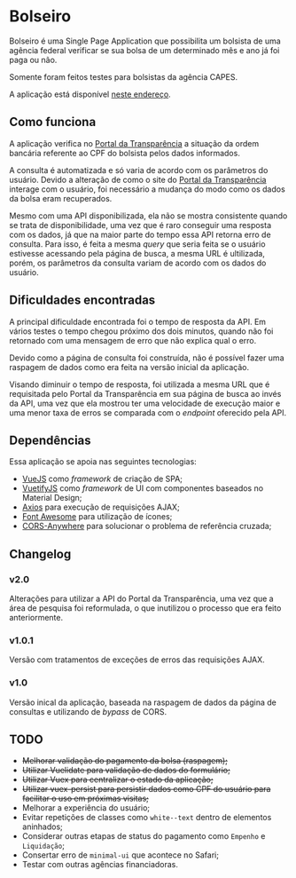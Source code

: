 # Bolseiro

Bolseiro é uma Single Page Application que possibilita um bolsista de
uma agência federal verificar se sua bolsa de um determinado mês e ano
já foi paga ou não.

Somente foram feitos testes para bolsistas da agência CAPES.

A aplicação está disponível
[neste endereço](https://jpmoura.github.io/bolseiro/).

## Como funciona

A aplicação verifica no
[Portal da Transparência](http://www.portaltransparencia.gov.br) a
situação da ordem bancária referente ao CPF do bolsista pelos dados
informados.

A consulta é automatizada e só varia de acordo com os parâmetros do
usuário. Devido a alteração de como o site do
[Portal da Transparência](http://www.portaltransparencia.gov.br)
interage com o usuário, foi necessário a mudança do modo como os dados
da bolsa eram recuperados.

Mesmo com uma API disponibilizada, ela não
se mostra consistente quando se trata de disponibilidade, uma vez que
é raro conseguir uma resposta com os dados, já que na maior parte do
tempo essa API retorna erro de consulta. Para isso, é feita a mesma
*query* que seria feita se o usuário estivesse acessando pela página
de busca, a mesma URL é ultilizada, porém, os parâmetros da consulta
variam de acordo com os dados do usuário.

## Dificuldades encontradas

A principal dificuldade encontrada foi o tempo de resposta da API. Em
vários testes o tempo chegou próximo dos dois minutos, quando não foi
retornado com uma mensagem de erro que não explica qual o erro.

Devido como a página de consulta foi construída, não é possível fazer
uma raspagem de dados como era feita na versão inicial da aplicação.

Visando diminuir o tempo de resposta, foi utilizada a mesma URL que é
requisitada pelo Portal da Transparência em sua página de busca ao invés
da API, uma vez que ela mostrou ter uma velocidade de execução maior e
uma menor taxa de erros se comparada com o *endpoint* oferecido pela
API.

## Dependências

Essa aplicação se apoia nas seguintes tecnologias:

* [VueJS](https://vuejs.org) como *framework* de criação de SPA;
* [VuetifyJS](https://vuetifyjs.com/en/) como *framework* de UI com
componentes baseados no Material Design;
* [Axios](https://github.com/axios/axios) para execução de requisições
AJAX;
* [Font Awesome](https://fontawesome.com) para utilização de ícones;
* [CORS-Anywhere](https://cors-anywhere.herokuapp.com/) para solucionar
o problema de referência cruzada;

## Changelog

### v2.0

Alterações para utilizar a API do Portal da Transparência, uma vez que a
área de pesquisa foi reformulada, o que inutilizou o processo que era
feito anteriormente.

### v1.0.1

Versão com tratamentos de exceções de erros das requisições AJAX.

### v1.0

Versão inical da aplicação, baseada na raspagem de dados da página de
consultas e utilizando de *bypass* de CORS.

## TODO

* ~~Melhorar validação do pagamento da bolsa (raspagem);~~
* ~~Utilizar Vuelidate para validação de dados do formulário;~~
* ~~Utilizar Vuex para centralizar o estado da aplicação;~~
* ~~Utilizar vuex-persist para persistir dados como CPF do usuário para
facilitar o uso em próximas visitas;~~
* Melhorar a experiência do usuário;
* Evitar repetições de classes como ```white--text``` dentro de
elementos aninhados;
* Considerar outras etapas de status do pagamento como ```Empenho``` e
```Liquidação```;
* Consertar erro de ```minimal-ui``` que acontece no Safari;
* Testar com outras agências financiadoras.